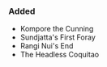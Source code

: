 ### Added

- Kompore the Cunning
- Sundjatta's First Foray
- Rangi Nui's End
- The Headless Coquitao
